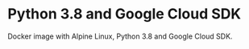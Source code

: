 Python 3.8 and Google Cloud SDK
=============================

Docker image with Alpine Linux, Python 3.8 and Google Cloud SDK.
